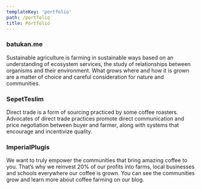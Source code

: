 ```yaml
---
templateKey: 'portfolio'
path: /portfolio
title: Portfolio
---
```

### batukan.me
Sustainable agriculture is farming in sustainable ways based on an understanding of ecosystem services, the study of relationships between organisms and their environment. What grows where and how it is grown are a matter of choice and careful consideration for nature and communities.

### SepetTeslim
Direct trade is a form of sourcing practiced by some coffee roasters. Advocates of direct trade practices promote direct communication and price negotiation between buyer and farmer, along with systems that encourage and incentivize quality.

### ImperialPlugis
We want to truly empower the communities that bring amazing coffee to you. That’s why we reinvest 20% of our profits into farms, local businesses and schools everywhere our coffee is grown. You can see the communities grow and learn more about coffee farming on our blog.
